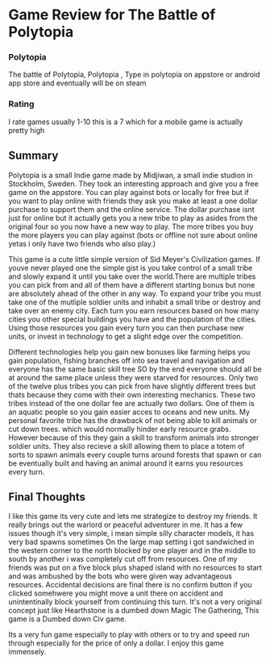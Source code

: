 # Game Review for The Battle of Polytopia

### Polytopia

The battle of Polytopia, Polytopia , Type in polytopia on appstore or android app store and eventually will be on steam

### Rating

I rate games usually 1-10 this is a 7 which for a mobile game is actually pretty high

## Summary
 
   Polytopia is a small Indie game made by Midjiwan, a small indie studion in Stockholm, Sweden. They took an interesting approach and give you a free game on the appstore. 
 You can play against bots or locally for free but if you want to play online with friends they ask you make at least a one dollar purchase to support them and the online service.
The dollar purchase isnt just for online but it actually gets you a new tribe to play as asides from the original four so you now have a new way to play. The more tribes you buy the more players you can play against (bots or offline not sure about online yetas i only have two friends who also play.)

  This game is a cute little simple version of Sid Meyer's Civilization games.
If youve never played one the simple gist is you take control of a small tribe and slowly expand it until you take over the world.There are multiple tribes you can pick from and all of them have a different starting bonus but none are absolutely ahead of the other in any way.
To expand your tribe you must take one of the mutliple soldier units and inhabit a small tribe or destroy and take over an enemy city. Each turn you earn resources based on how many cities you other special buildings you have and the population of the cities.
Using those resources you gain every turn you can then purchase new units, or invest in technology to get a slight edge over the competition.

   Different technologies help you gain new bonuses like farming helps you gain population, fishing branches off into sea travel and navigation and everyone has the same basic skill tree SO by the end everyone should all be at around the same place unless they were starved for resources.
Only two of the twelve plus tribes you can pick from have slightly different trees but thats because they come with their own interesting mechanics.
These two tribes instead of the one dollar fee are actually two dollars. One of them is an aquatic people so you gain easier acces to oceans and new units.
My personal favorite tribe has the drawback of not being able to kill animals or cut down trees. which would normally hinder early resource grabs. However because of this they gain a skill to transform animals into stronger soldier units.
They also recieve a skill allowing them to place a totem of sorts to spawn animals every couple turns around forests that spawn or can be eventually built and having an animal around it earns you resources every turn.

## Final Thoughts
 I like this game its very cute and lets me strategize to destroy my friends. It really brings out the warlord or peaceful adventurer in me. 
It has a few issues though it's very simple, i mean simple silly character models, it has very bad spawns sometimes
On the large map setting i got sandwiched in the western corner to the north blocked by one player and in the middle to south by another i was completely cut off from resources.
One of my friends was put on a five block plus shaped island with no resources to start and was ambushed by the bots who were given way advantageous resources.
Accidental decisions are final there is no confirm button if you clicked somehwere you might move a unit there on accident
and unintentinally block yourself from continuing this turn.
It's not a very original concept just like Hearthstone is a dumbed down Magic The Gathering, This game is a Dumbed down Civ game.

Its a very fun game especially to play with others or to try and speed run through especially for the price  of only a dollar. 
I enjoy this game immensely.
